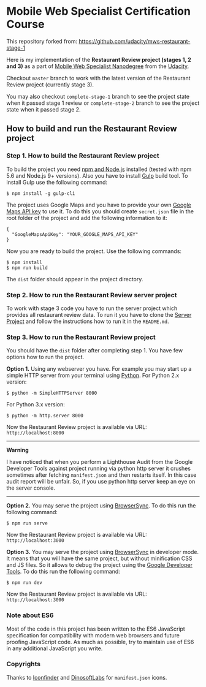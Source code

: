 # Mobile Web Specialist Certification Course
This repository forked from: https://github.com/udacity/mws-restaurant-stage-1

Here is my implementation of the **Restaurant Review project (stages 1, 2 and 3)** as a part of [Mobile Web Specialist Nanodegree](https://www.udacity.com/course/mobile-web-specialist-nanodegree--nd024) from the [Udacity](https://www.udacity.com).

Checkout `master` branch to work with the latest version of the Restaurant Review project (currently stage 3).

You may also checkout `complete-stage-1` branch to see the project state when it passed stage 1 review or `complete-stage-2` branch to see the project state when it passed stage 2.

## How to build and run the Restaurant Review project

### Step 1. How to build the Restaurant Review project
To build the project you need [npm and Node.js](https://nodejs.org/) installed (tested with npm 5.6 and Node.js 9+ versions). Also you have to install [Gulp](https://gulpjs.com/) build tool.
To install Gulp use the following command:
```
$ npm install -g gulp-cli
```
The project uses Google Maps and you have to provide your own [Google Maps API key](https://developers.google.com/maps/documentation/javascript/get-api-key) to use it. To do this you should create `secret.json` file in the root folder of the project and add the following information to it:
```
{
  "GoogleMapsApiKey": "YOUR_GOOGLE_MAPS_API_KEY"
}
```

Now you are ready to build the project. Use the following commands:
```
$ npm install
$ npm run build
```
The `dist` folder should appear in the project directory.

### Step 2. How to run the Restaurant Review server project
To work with stage 3 code you have to run the server project which provides all restaurant review data. To run it you have to clone the [Server Project](https://github.com/udacity/mws-restaurant-stage-3) and follow the instructions how to run it in the `README.md`.

### Step 3. How to run the Restaurant Review project
You should have the `dist` folder after completing step 1. You have few options how to run the project.

**Option 1.** Using any webserver you have. For example you may start up a simple HTTP server from your terminal using [Python](https://www.python.org/).
For Python 2.x version:
```
$ python -m SimpleHTTPServer 8000
```

For Python 3.x version:
```
$ python -m http.server 8000
```
Now the Restaurant Review project is available via URL: `http://localhost:8000`

---
**Warning**

I have noticed that when you perform a Lighthouse Audit from the Google Developer Tools against project running via python http server it crushes sometimes after fetching `manifest.json` and then restarts itself. In this case audit report will be unfair. So, if you use python http server keep an eye on the server console.

---

**Option 2.** You may serve the project using [BrowserSync](https://browsersync.io/). To do this run the following command:
```
$ npm run serve
```
Now the Restaurant Review project is available via URL: `http://localhost:3000`


**Option 3.** You may serve the project using [BrowserSync](https://browsersync.io/) in developer mode. It means that you will have the same project, but without minification CSS and JS files. So it allows to debug the project using the [Google Developer Tools](https://developer.chrome.com/devtools). To do this run the following command:
```
$ npm run dev
```
Now the Restaurant Review project is available via URL: `http://localhost:3000`

### Note about ES6

Most of the code in this project has been written to the ES6 JavaScript specification for compatibility with modern web browsers and future proofing JavaScript code. As much as possible, try to maintain use of ES6 in any additional JavaScript you write. 

### Copyrights
Thanks to [Iconfinder](https://www.iconfinder.com/) and [DinosoftLabs](https://www.iconfinder.com/dinosoftlabs) for `manifest.json` icons.
